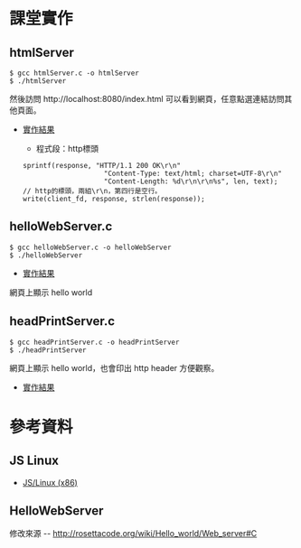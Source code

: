 # 課堂實作

## htmlServer

```
$ gcc htmlServer.c -o htmlServer
$ ./htmlServer
```
然後訪問 http://localhost:8080/index.html 可以看到網頁，任意點選連結訪問其他頁面。

* [實作結果](htmlServer_6.6/picture/htmlServer.png)

    * 程式段：http標頭
    ```
    sprintf(response, "HTTP/1.1 200 OK\r\n"
                        "Content-Type: text/html; charset=UTF-8\r\n"
                        "Content-Length: %d\r\n\r\n%s", len, text);   // http的標頭，兩組\r\n，第四行是空行。
    write(client_fd, response, strlen(response));
    ```

## helloWebServer.c

```
$ gcc helloWebServer.c -o helloWebServer
$ ./helloWebServer
```
* [實作結果](/picture/helloWebServer.png)

網頁上顯示 hello world

## headPrintServer.c

```
$ gcc headPrintServer.c -o headPrintServer
$ ./headPrintServer
```

網頁上顯示 hello world，也會印出 http header 方便觀察。

* [實作結果](/picture/headPrintbServer.png)


# 參考資料

## JS Linux

* [JS/Linux (x86)](https://bellard.org/jslinux/vm.html?url=https://bellard.org/jslinux/buildroot-x86.cfg)

## HelloWebServer

修改來源 -- http://rosettacode.org/wiki/Hello_world/Web_server#C
